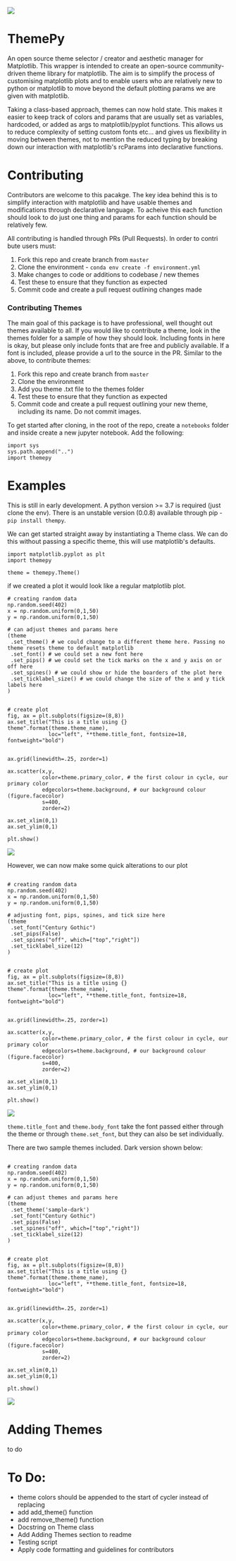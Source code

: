 [![](https://img.shields.io/badge/PyPi%20latest%20relsease-v0.1.1-brightgreen)](https://pypi.org/project/themepy/)

# ThemePy

An open source theme selector / creator and aesthetic manager for Matplotlib. This wrapper is intended to create an open-source community-driven theme library for matplotlib. The aim is to simplify the process of customising matplotlib plots and to enable users who are relatively new to python or matplotlib to move beyond the default plotting params we are given with matplotlib.

Taking a class-based approach, themes can now hold state. This makes it easier to keep track of colors and params that are usually set as variables, hardcoded, or added as args to matplotlib/pyplot functions. This allows us to reduce complexity of setting custom fonts etc... and gives us flexibility in moving between themes, not to mention the reduced typing by breaking down our interaction with matplotlib's rcParams into declarative functions.

# Contributing

Contributors are welcome to this pacakge. The key idea behind this is to simplify interaction with matplotlib and have usable themes and modifications through declarative language. To acheive this each function should look to do just one thing and params for each function should be relatively few.

All contributing is handled through PRs (Pull Requests). In order to contri bute users must:
1. Fork this repo and create branch from `master`
2. Clone the environment - `conda env create -f environment.yml`
3. Make changes to code or additions to codebase / new themes
4. Test these to ensure that they function as expected
5. Commit code and create a pull request outlining changes made

### Contributing Themes
The main goal of this package is to have professional, well thought out themes available to all. If you would like to contribute a theme, look in the themes folder for a sample of how they should look. Including fonts in here is okay, but please only include fonts that are free and publicly available. If a font is included, please provide a url to the source in the PR. Similar to the above, to contribute themes:

1. Fork this repo and create branch from `master`
2. Clone the environment 
3. Add you theme .txt file to the themes folder
4. Test these to ensure that they function as expected
5. Commit code and create a pull request outlining your new theme, including its name. Do not commit images.


To get started after cloning, in the root of the repo, create a `notebooks` folder and inside create a new jupyter notebook. Add the following:

```
import sys
sys.path.append("..")
import themepy
```




# Examples

This is still in early development. A python version >= 3.7 is required (just clone the env). There is an unstable version (0.0.8) available through pip - `pip install thempy`.

We can get started straight away by instantiating a Theme class. We can do this without passing a specific theme, this will use matplotlib's defaults.

```
import matplotlib.pyplot as plt
import themepy

theme = themepy.Theme()
```

if we created a plot it would look like a regular matplotlib plot. 

```
# creating random data
np.random.seed(402)
x = np.random.uniform(0,1,50)
y = np.random.uniform(0,1,50)

# can adjust themes and params here
(theme
 .set_theme() # we could change to a different theme here. Passing no theme resets theme to default matplotlib
 .set_font() # we could set a new font here
 .set_pips() # we could set the tick marks on the x and y axis on or off here
 .set_spines() # we could show or hide the boarders of the plot here
 .set_ticklabel_size() # we could change the size of the x and y tick labels here
)


# create plot
fig, ax = plt.subplots(figsize=(8,8))
ax.set_title("This is a title using {} theme".format(theme.theme_name),
             loc="left", **theme.title_font, fontsize=18, fontweight="bold")


ax.grid(linewidth=.25, zorder=1)

ax.scatter(x,y,
           color=theme.primary_color, # the first colour in cycle, our primary color 
           edgecolors=theme.background, # our background colour (figure.facecolor)
           s=400,
           zorder=2)

ax.set_xlim(0,1)
ax.set_ylim(0,1)

plt.show()

```

![](sample/standard_mpl.png)

However, we can now make some quick alterations to our plot

```

# creating random data
np.random.seed(402)
x = np.random.uniform(0,1,50)
y = np.random.uniform(0,1,50)

# adjusting font, pips, spines, and tick size here
(theme
 .set_font("Century Gothic")
 .set_pips(False)
 .set_spines("off", which=["top","right"])
 .set_ticklabel_size(12)
)


# create plot
fig, ax = plt.subplots(figsize=(8,8))
ax.set_title("This is a title using {} theme".format(theme.theme_name),
             loc="left", **theme.title_font, fontsize=18, fontweight="bold")


ax.grid(linewidth=.25, zorder=1)

ax.scatter(x,y,
           color=theme.primary_color, # the first colour in cycle, our primary color 
           edgecolors=theme.background, # our background colour (figure.facecolor)
           s=400,
           zorder=2)

ax.set_xlim(0,1)
ax.set_ylim(0,1)

plt.show()

```
![](sample/adjusted_mpl.png)

`theme.title_font` and `theme.body_font` take the font passed either through the theme or through `theme.set_font`, but they can also be set individually.

There are two sample themes included. Dark version shown below:
```

# creating random data
np.random.seed(402)
x = np.random.uniform(0,1,50)
y = np.random.uniform(0,1,50)

# can adjust themes and params here
(theme
 .set_theme('sample-dark')
 .set_font("Century Gothic")
 .set_pips(False)
 .set_spines("off", which=["top","right"]) 
 .set_ticklabel_size(12)
)


# create plot
fig, ax = plt.subplots(figsize=(8,8))
ax.set_title("This is a title using {} theme".format(theme.theme_name),
             loc="left", **theme.title_font, fontsize=18, fontweight="bold")


ax.grid(linewidth=.25, zorder=1)

ax.scatter(x,y,
           color=theme.primary_color, # the first colour in cycle, our primary color 
           edgecolors=theme.background, # our background colour (figure.facecolor)
           s=400,
           zorder=2)

ax.set_xlim(0,1)
ax.set_ylim(0,1)

plt.show()

```

![](sample/adjusted_mpl_dark.png)



# Adding Themes

to do
# To Do:

- theme colors should be appended to the start of cycler instead of replacing
- add add_theme() function
- add remove_theme() function
- Docstring on Theme class
- Add Adding Themes section to readme
- Testing script
- Apply code formatting and guidelines for contributors
